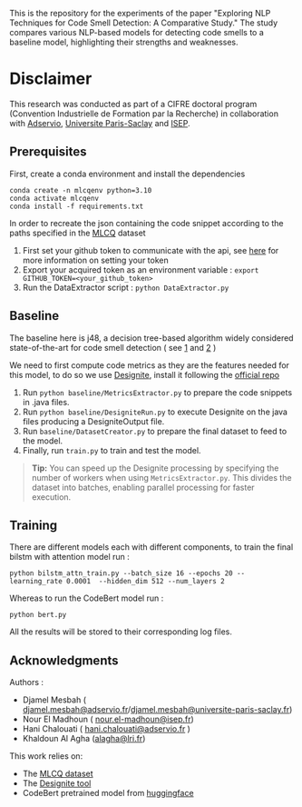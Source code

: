 This is the repository for the experiments of the paper "Exploring NLP Techniques for Code Smell Detection: A Comparative Study." The study compares various NLP-based models for detecting code smells to a baseline model, highlighting their strengths and weaknesses.

# Disclaimer
This research was conducted as part of a CIFRE doctoral program (Convention Industrielle de Formation par la Recherche) in collaboration with [Adservio](https://fr.adservio.fr/), [Universite Paris-Saclay](https://www.universite-paris-saclay.fr/) and [ISEP](https://www.isep.fr/). 


## Prerequisites
First, create a conda environment and install the dependencies 

```
conda create -n mlcqenv python=3.10
conda activate mlcqenv
conda install -f requirements.txt
```

In order to recreate the json containing the code snippet according to the paths specified in the [MLCQ](https://zenodo.org/records/3590102) dataset 
1. First set your github token to communicate with the api, see [here](https://docs.github.com/en/authentication/keeping-your-account-and-data-secure/managing-your-personal-access-tokens) for more information on setting your token
2. Export your acquired token as an environment variable : `export GITHUB_TOKEN=<your_github_token>`
3. Run the DataExtractor script : `python DataExtractor.py`

## Baseline 
The baseline here is j48, a decision tree-based algorithm widely considered state-of-the-art for code smell detection ( see [1](https://www.mdpi.com/2076-3417/14/14/6149) and [2](https://link.springer.com/article/10.1007/s10664-015-9378-4) )

We need to first compute code metrics as they are the features needed for this model, to do so we use [Designite](https://www.designite-tools.com/), install it following the [official repo](https://github.com/tushartushar/DesigniteJava)
1. Run `python baseline/MetricsExtractor.py` to prepare the code snippets in .java files.
2. Run `python baseline/DesigniteRun.py` to execute Designite on the java files producing a DesigniteOutput file.
3. Run `baseline/DatasetCreator.py` to prepare the final dataset to feed to the model.
4. Finally, run `train.py` to train and test the model.

> **Tip:** You can speed up the Designite processing by specifying the number of workers when using `MetricsExtractor.py`. This divides the dataset into batches, enabling parallel processing for faster execution.

## Training 

There are different models each with different components, to train the final bilstm with attention model run :

```
python bilstm_attn_train.py --batch_size 16 --epochs 20 --learning_rate 0.0001  --hidden_dim 512 --num_layers 2
```

Whereas to run the CodeBert model run :

```
python bert.py
```

All the results will be stored to their corresponding log files.

## Acknowledgments

Authors : 
- Djamel Mesbah ( djamel.mesbah@adservio.fr/djamel.mesbah@universite-paris-saclay.fr)
- Nour El Madhoun ( nour.el-madhoun@isep.fr)
- Hani Chalouati ( hani.chalouati@adservio.fr )
- Khaldoun Al Agha  (alagha@lri.fr)

This work relies on:
- The [MLCQ dataset](https://zenodo.org/records/3590102)
- The [Designite tool](https://www.designite-tools.com/)
- CodeBert pretrained model from [huggingface](https://huggingface.co/microsoft/codebert-base)
 

